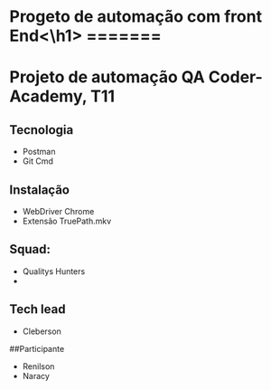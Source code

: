 <h1>Progeto de automação com front End<\h1>
=======


# Projeto de automação QA Coder-Academy, T11

## Tecnologia
- Postman
- Git Cmd
  
## Instalação
- WebDriver Chrome
- Extensão TruePath.mkv 

## Squad:
- Qualitys Hunters
- 
## Tech lead
- Cleberson

##Participante
- Renilson
- Naracy
  
